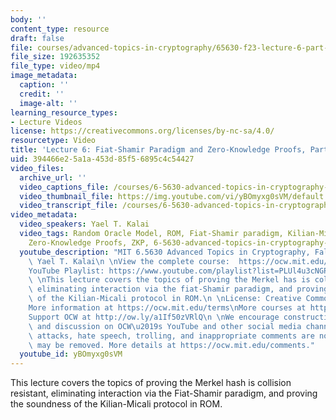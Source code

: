 ```yaml
---
body: ''
content_type: resource
draft: false
file: courses/advanced-topics-in-cryptography/65630-f23-lecture-6-part-1_360p_16_9.mp4
file_size: 192635352
file_type: video/mp4
image_metadata:
  caption: ''
  credit: ''
  image-alt: ''
learning_resource_types:
- Lecture Videos
license: https://creativecommons.org/licenses/by-nc-sa/4.0/
resourcetype: Video
title: 'Lecture 6: Fiat-Shamir Paradigm and Zero-Knowledge Proofs, Part 1'
uid: 394466e2-5a1a-453d-85f5-6895c4c54427
video_files:
  archive_url: ''
  video_captions_file: /courses/6-5630-advanced-topics-in-cryptography-fall-2023/1S5PiuL9KjJVWWkvopiOpZiICX_zIUnP0_transcript.webvtt
  video_thumbnail_file: https://img.youtube.com/vi/yBOmyxg0sVM/default.jpg
  video_transcript_file: /courses/6-5630-advanced-topics-in-cryptography-fall-2023/1S5PiuL9KjJVWWkvopiOpZiICX_zIUnP0_transcript.pdf
video_metadata:
  video_speakers: Yael T. Kalai
  video_tags: Random Oracle Model, ROM, Fiat-Shamir paradigm, Kilian-Micali protocol,
    Zero-Knowledge Proofs, ZKP, 6-5630-advanced-topics-in-cryptography-fall-2023
  youtube_description: "MIT 6.5630 Advanced Topics in Cryptography, Fall 2023\nInstructor:\
    \ Yael T. Kalai\n \nView the complete course:  https://ocw.mit.edu/courses/6-5630-advanced-topics-in-cryptography-fall-2023/\n\
    YouTube Playlist: https://www.youtube.com/playlist?list=PLUl4u3cNGP61EZllk7zwgvPbI4kbnKhWz\n\
    \ \nThis lecture covers the topics of proving the Merkel has is collision resistant,\
    \ eliminating interaction via the fiat-Shamir paradigm, and proving the soundness\
    \ of the Kilian-Micali protocol in ROM.\n \nLicense: Creative Commons BY-NC-SA\n\
    More information at https://ocw.mit.edu/terms\nMore courses at https://ocw.mit.edu\n\
    Support OCW at http://ow.ly/a1If50zVRlQ\n \nWe encourage constructive comments\
    \ and discussion on OCW\u2019s YouTube and other social media channels. Personal\
    \ attacks, hate speech, trolling, and inappropriate comments are not allowed and\
    \ may be removed. More details at https://ocw.mit.edu/comments."
  youtube_id: yBOmyxg0sVM
---
```

This lecture covers the topics of proving the Merkel hash is collision resistant, eliminating interaction via the Fiat-Shamir paradigm, and proving the soundness of the Kilian-Micali protocol in ROM.